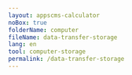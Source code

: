 ```yaml
---
layout: appscms-calculator
noBox: true
folderName: computer
fileName: data-transfer-storage
lang: en
tool: computer-storage
permalink: /data-transfer-storage
---
```

